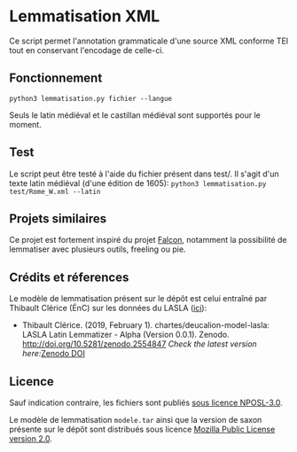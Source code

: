 # Lemmatisation XML


Ce script permet l'annotation grammaticale d'une source XML conforme TEI tout en conservant l'encodage de celle-ci.


## Fonctionnement

`python3 lemmatisation.py fichier --langue`

Seuls le latin médiéval et le castillan médiéval sont supportés pour le moment. 


## Test
Le script peut être testé à l'aide du fichier présent dans test/. Il s'agit d'un texte latin médiéval (d'une édition de 
1605):
`python3 lemmatisation.py test/Rome_W.xml --latin` 

## Projets similaires
Ce projet est fortement inspiré du projet [Falcon](https://github.com/CondorCompPhil/falcon), notamment la possibilité
de lemmatiser avec plusieurs outils, freeling ou pie. 


## Crédits et réferences
Le modèle de lemmatisation présent sur le dépôt est celui entraîné par Thibault Clérice (ÉnC) sur les données du LASLA 
([ici](https://github.com/chartes/deucalion-model-lasla)):
*   Thibault Clérice. (2019, February 1). chartes/deucalion-model-lasla: LASLA Latin Lemmatizer - Alpha (Version 0.0.1). 
Zenodo. http://doi.org/10.5281/zenodo.2554847 _Check the latest version here:_[Zenodo DOI](https://doi.org/10.5281/zenodo.2554846)


## Licence

Sauf indication contraire, les fichiers sont publiés [sous licence NPOSL-3.0](https://opensource.org/licenses/NPOSL-3.0). 

Le modèle de lemmatisation `modele.tar` ainsi que la version de saxon présente sur le dépôt sont distribués sous licence
 [Mozilla Public License version 2.0](https://www.mozilla.org/en-US/MPL/2.0/).